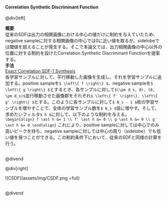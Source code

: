 #### Correlation Synthetic Discriminant Function

@div[left]

__概要__<br>
従来のSDFは出力の相関画像における中心の値だけに制約を与えていたため、negative sampleに対する相関画像の中心では0に近い値を取るが、sidelobeでは閾値を超えることが発生する。そこで本論文では、出力相関画像の中心以外の位置に対する制約を設けたCorrelation Synthetic Discriminant Functionを提案する。
<br>
__手法__<br>
<u>Exact Correlation SDF-1 Synthesis</u><br>
各学習サンプルに対して、平行移動した画像を生成し、それを学習サンプルに追加する。positive sampleを`$ \left\{ f \right\} $`、negative sampleを`$ \left\{ g \right\} $`とするとき、各サンプルに対して`$(\pm d_s, 0), (0, \pm d_s)$`並行移動させた画像郡をそれぞれ`$ \left\{ f' \right\}, \left\{ g' \right\} $`とする。このように各サンプルに対して`$ N_s - 1 $`枚の学習サンプルを増やすことで、全体の学習サンプル数を`$ N_s $`倍に増やす。そして、求めたいフィルタ`$ h $`に対して、以下のような制約を与える。<br>
`\begin{align} f \ast h &= 1 \\ f' \ast h &= 0 \\ g \ast h &= 0 \\ g' \ast h &= 0 \end{align}`
これにより、positive sampleに対しては中心でのみ高いピークを持ち、negative sampleに対しては中心の周り（sidelobe）でも低い値を保つことができる。この制約条件下において、従来のSDFと同様の計算を行う。<br>
<br>


@divend

@div[right]

![CSDF](assets/img/CSDF.png =full)<br>
<br>


@divend
